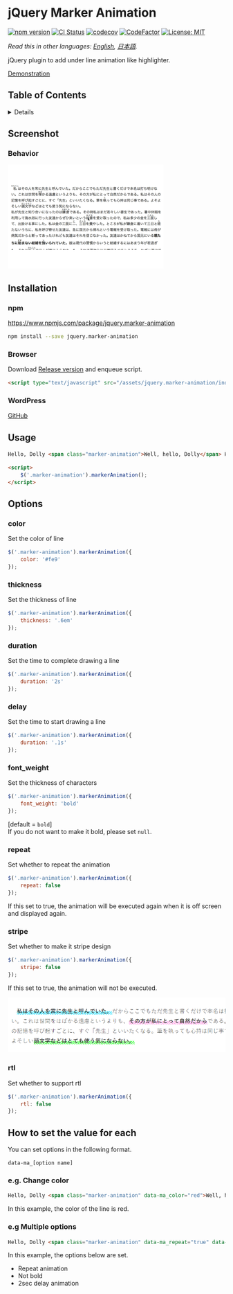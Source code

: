 # jQuery Marker Animation

[![npm version](https://badge.fury.io/js/jquery.marker-animation.svg)](https://badge.fury.io/js/jquery.marker-animation)
[![CI Status](https://github.com/technote-space/jquery.marker-animation/workflows/CI/badge.svg)](https://github.com/technote-space/jquery.marker-animation/actions)
[![codecov](https://codecov.io/gh/technote-space/jquery.marker-animation/branch/master/graph/badge.svg)](https://codecov.io/gh/technote-space/jquery.marker-animation)
[![CodeFactor](https://www.codefactor.io/repository/github/technote-space/jquery.marker-animation/badge)](https://www.codefactor.io/repository/github/technote-space/jquery.marker-animation)
[![License: MIT](https://img.shields.io/badge/License-MIT-blue.svg)](https://github.com/technote-space/jquery.marker-animation/blob/master/LICENSE)

*Read this in other languages: [English](README.md), [日本語](README.ja.md).*

jQuery plugin to add under line animation like highlighter.

[Demonstration](https://technote-space.github.io/jquery.marker-animation/)

## Table of Contents

<!-- START doctoc generated TOC please keep comment here to allow auto update -->
<!-- DON'T EDIT THIS SECTION, INSTEAD RE-RUN doctoc TO UPDATE -->
<details>
<summary>Details</summary>

- [Screenshot](#screenshot)
  - [Behavior](#behavior)
- [Installation](#installation)
  - [npm](#npm)
  - [Browser](#browser)
  - [WordPress](#wordpress)
- [Usage](#usage)
- [Options](#options)
  - [color](#color)
  - [thickness](#thickness)
  - [duration](#duration)
  - [delay](#delay)
  - [font_weight](#font_weight)
  - [repeat](#repeat)
  - [stripe](#stripe)
  - [rtl](#rtl)
- [How to set the value for each](#how-to-set-the-value-for-each)
  - [e.g. Change color](#eg-change-color)
  - [e.g Multiple options](#eg-multiple-options)

</details>
<!-- END doctoc generated TOC please keep comment here to allow auto update -->

## Screenshot
### Behavior
![Behavior](https://raw.githubusercontent.com/technote-space/jquery.marker-animation/images/marker-animation.gif)

## Installation
### npm
https://www.npmjs.com/package/jquery.marker-animation

```bash
npm install --save jquery.marker-animation
```

### Browser
Download [Release version](https://github.com/technote-space/jquery.marker-animation/releases/latest/download/index.js) and enqueue script.
```html
<script type="text/javascript" src="/assets/jquery.marker-animation/index.js"></script>
```

### WordPress
[GitHub](https://github.com/technote-space/marker-animation)

## Usage
```html
Hello, Dolly <span class="marker-animation">Well, hello, Dolly</span> Hello, Dolly
```

```html
<script>
    $('.marker-animation').markerAnimation();
</script>
```

## Options
### color
Set the color of line
```javascript
$('.marker-animation').markerAnimation({
    color: '#fe9'
});
```

### thickness
Set the thickness of line
```javascript
$('.marker-animation').markerAnimation({
    thickness: '.6em'
});
```

### duration
Set the time to complete drawing a line
```javascript
$('.marker-animation').markerAnimation({
    duration: '2s'
});
```

### delay
Set the time to start drawing a line
```javascript
$('.marker-animation').markerAnimation({
    duration: '.1s'
});
```

### font_weight
Set the thickness of characters
```javascript
$('.marker-animation').markerAnimation({
    font_weight: 'bold'
});
```
\[default = `bold`]  
If you do not want to make it bold, please set `null`.

### repeat
Set whether to repeat the animation
```javascript
$('.marker-animation').markerAnimation({
    repeat: false
});
```
If this set to true, the animation will be executed again when it is off screen and displayed again.

### stripe
Set whether to make it stripe design
```javascript
$('.marker-animation').markerAnimation({
    stripe: false
});
```
If this set to true, the animation will not be executed.

![stripe](https://raw.githubusercontent.com/technote-space/jquery.marker-animation/images/stripe.png)

### rtl
Set whether to support rtl
```javascript
$('.marker-animation').markerAnimation({
    rtl: false
});
```

## How to set the value for each
You can set options in the following format.   
```
data-ma_[option name]
```
### e.g. Change color
```html
Hello, Dolly <span class="marker-animation" data-ma_color="red">Well, hello, Dolly</span> Hello, Dolly
```
In this example, the color of the line is red.
### e.g Multiple options
```html
Hello, Dolly <span class="marker-animation" data-ma_repeat="true" data-ma_font_weight="null" data-ma_delay="2s">Well, hello, Dolly</span> Hello, Dolly
```
In this example, the options below are set.
* Repeat animation
* Not bold
* 2sec delay animation
